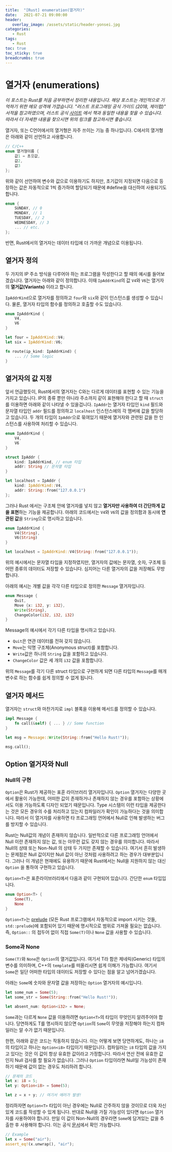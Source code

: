 ```yaml
---
title:  "[Rust] enumeration(열거자)"
date:   2021-07-21 09:00:00
header:
   overlay_image: /assets/static/header-yonsei.jpg
categories: 
   - Rust
tags:
   - Rust
toc: true
toc_sticky: true
breadcrumbs: true
---
```


# 열거자 (enumerations)

*이 포스트는 Rust를 처음 공부하면서 정리한 내용입니다. 해당 포스트는 개인적으로 기억하기 위한 메모 성격에 가깝습니다. "러스트 프로그래밍 공식 가이드 (2018, 제이펍)" 서적을 참고하였으며, 러스트 공식 [사이트](https://doc.rust-lang.org/1.30.0/book/2018-edition/foreword.html) 에서 책과 동일한 내용을 찾을 수 있습니다. 따라서 더 자세한 내용을 찾으시면 위의 링크를 참고하시면 좋습니다.*

<!--more-->

열거자, 또는 C언어에서의 열거형은 자주 쓰이는 기능 중 하나입니다. C에서의 열거형은 아래와 같이 선언하고 사용합니다.

```c
// C/C++
enum 열거형이름 {
    값1 = 초깃값,
    값2,
    값3
};
```
위와 같이 선언하여 변수와 값으로 이용하기도 하지만, 초기값이 지정되면 다음으로 등장하는 값은 자동적으로 1씩 증가하여 할당되기 때문에 #define을 대신하여 사용되기도 합니다.

```c
enum {
    SUNDAY, // 0
    MONDAY, // 1
    TUESDAY, // 2
    WEDNESDAY, // 3
    ... // etc.
};
```

반면, Rust에서의 열거자는 데이터 타입에 더 가까운 개념으로 이용됩니다.

## 열거자 정의

두 가지의 IP 주소 방식을 다루어야 하는 프로그램을 작성한다고 할 때의 예시를 들어보겠습니다. 열거자는 아래와 같이 정의합니다. 이때 `IpAddrKind`의 값 `V4`와 `V6`는 열거자의 **열거값(Variants)** 이라고 합니다.

`IpAddrKind`으로 열거자를 정의하고 `four`와 `six`와 같이 인스턴스를 생성할 수 있습니다. 물론, 열거자 타입의 함수를 정의하고 호출할 수도 있습니다.


```rust
enum IpAddrKind {
    V4,
    V6
}

let four = IpAddrKind::V4;
let six = IpAddrKind::V6;

fn route(ip_kind: IpAddrKind) {
    ... // Some logic
}
```

## 열거자의 값 지정

앞서 언급했듯이, Rust에서의 열거자는 C와는 다르게 데이터를 표현할 수 있는 기능을 가지고 있습니다. IP의 종류 뿐만 아니라 주소까지 같이 표현해야 한다고 할 때 `struct`를 이용하면 아래와 같이 나타낼 수 있을겁니다. `IpAddr`는 열거자 타입인 `kind` 필드와 문자열 타입인 `addr` 필드를 정의하고 `localhost` 인스턴스에의 각 멤버에 값을 할당하고 있습니다. 두 개의 타입이 `IpAddr`으로 묶여있기 때문에 열거자와 관련된 값을 한 인스턴스를 사용하여 처리할 수 있습니다.

```rust
enum IpAddrKind {
    V4,
    V6
}

struct IpAddr {
    kind: IpAddrKind, // enum 타입
    addr: String // 문자열 타입
}

let localhost = IpAddr {
    kind: IpAddrKind::V4,
    addr: String::from("127.0.0.1")
};
```

그러나 Rust 에서는 구조체 안에 열거자를 넣지 않고 **열거자만 사용하여 더 간단하게 값을 표현**하는 기능을 제공합니다. 아래의 코드에서는 `V4`와 `V6`의 값을 정의함과 동시에 **연관된 값**을 `String`으로 명시하고 있습니다.

```rust
enum IpAddrKind {
    V4(String),
    V6(String)
}

let localhost = IpAddrKind::V4(String::from("127.0.0.1"));
```

위의 예시에서는 문자열 타입을 지정하였지만, 열거자의 값에는 문자열, 숫자, 구조체 등 어떤 종류의 데이터도 저장할 수 있습니다. 심지어는 다른 열거자의 값을 저장해도 무방합니다. 

아래의 예시는 개별 값을 각각 다른 타입으로 정의한 `Message` 열거자입니다.

```rust
enum Message {
    Quit,
    Move {x: i32, y: i32},
    Write(String),
    ChangeColor(i32, i32, i32)
}
```

Message의 예시에서 각기 다른 타입을 명시하고 있습니다.

- `Quit`은 연관 데이터를 전혀 갖지 않습니다.
- `Move`는 익명 구조체(Anonymous struct)를 포함합니다.
- `Write`값은 하나의 `String` 값을 포함하고 있습니다.
- `ChangeColor` 값은 세 개의 `i32` 값을 포함합니다.

위의 `Message`를 각기 다른 struct 타입으로 구현하게 되면 다른 타입의 `Message`를 매개변수로 하는 함수를 쉽게 정의할 수 없게 됩니다.


## 열거자 메서드

열거자는 `struct`와 마찬가지로 `impl` 블록을 이용해 메서드를 정의할 수 있습니다.

```rust
impl Message {
    fn call(&self) { ... } // Some function
}

let msg = Message::Write(String::from("Hello Rust!"));

msg.call();
```


## Option 열거자와 Null
### Null의 구현
`Option`은 Rust가 제공하는 표훈 라이브러리 열거자입니다. `Option` 열거자는 다양한 곳에서 활용이 가능한데, 어떠한 값이 존재하거나 존재하지 않는 경우를 포함하는 상황에서도 이용 가능하도록 디자인 되었기 때문입니다. Type 시스템이 이런 타입을 제공한다는 것은 모든 경우의 수를 처리하고 있는지 컴파일러가 확인이 가능하다는 것을 의미합니다. 따라서 이 열거자를 사용하면 타 프로그래밍 언어에서 Null로 인해 발생하는 버그를 방지할 수 있습니다. 

Rust는 Null값의 개념이 존재하지 않습니다. 일반적으로 다른 프로그래밍 언어에서 Null 이란 존재하지 않는 값, 또는 아무런 값도 갖지 않는 경우를 의미합니다. 따라서 Null의 상태 또는 Non-Null 의 상태 두 가지만 존재할 수 있습니다. 여기서 흔히 발생하는 문제점은 Null 값이지만 Null 값이 아닌 것처럼 사용하려고 하는 경우가 대부분입니다. 그러나 이 개념은 현재에도 유용하기 때문에 Rust에서는 Null을 지원하지 않는 대신 `Option` 을 통하여 구현하고 있습니다.

`Option<T>`은 표준라이브러리에서 다음과 같이 구현되어 있습니다. 간단한 `enum` 타입입니다.

```rust
enum Option<T> {
    Some(T),
    None
}
```

`Option<T>`는 [prelude](https://doc.rust-lang.org/std/prelude/index.html) (모든 Rust 프로그램에서 자동적으로 import 시키는 것들, `std::prelude`)에 포함되어 있기 때문에 명시적으로 범위로 가져올 필요는 없습니다. 즉, `Option::` 의 접두어 없이 직접 `Some(T)`이나 `None` 값을 사용할 수 있습니다.


### Some과 None

`Some(T)`와 `None`은 `Option`의 열거값입니다. 여기서 T라 함은 제네릭(Generic) 타입의 변수를 의미하며, C++의 `template`를 떠올리시면 쉽게 이해가 가능합니다. 여기서 `Some`은 일단 어떠한 타입의 데이터도 저장할 수 있다는 점을 알고 넘어가겠습니다.

아래는 `Some`에 숫자와 문자열 값을 저장하는 `Option` 열거자의 예시입니다.

```rust
let some_num = Some(5);
let some_str = Some(String::from("Hello Rust!"));

let absent_num: Option<i32> = None;
```

`Some`과는 다르게 `None` 값을 이용하려면 `Option<T>`의 타입이 무엇인지 알려주어야 합니다. 당연하게도 T를 명시하지 않으면 `Option`의 `Some`이 무엇을 저장해야 하는지 컴파일러는 알 수가 없기 때문입니다. 

한편, 아래와 같은 코드는 작동하지 않습니다. 이는 어떻게 보면 당연하게도, 하나는 `i8`의 타입이고 하나는 `Option<i8>` 타입이기 때문입니다. 컴파일러는 `i8` 타입의 값을 가지고 있다는 것은 이 값이 항상 유효한 값이라고 가정합니다. 따라서 연산 전에 유효한 값인지 Null 검사를 할 필요가 없습니다. 그러나 `Option` 타입이라면 Null일 가능성이 존재하기 때문에 값이 없는 경우도 처리하려 합니다.  

```rust
// 문제의 코드
let x: i8 = 5;
let y: Option<i8> = Some(5);

let z = x + y; // 여기서 에러가 발생!
```

정리하자면 `Option<T>` 타입이 아닌 경우에는 Null로 간주하지 않을 것이므로 더욱 자신있게 코드를 작성할 수 있게 됩니다. 반대로 Null을 가질 가능성이 있다면 `Option` 열거자를 사용하여야 합니다. 만일 이 값이 Non-Null의 경우라면 `Some`에 담겨있는 값을 추출한 후 사용해야 합니다. 이는 공식 [문서](https://doc.rust-lang.org/std/option/enum.Option.html#variant.Some)에서 확인 가능합니다.

```rust
// Example
let x = Some("air");
assert_eq!(x.unwrap(), "air");
```

